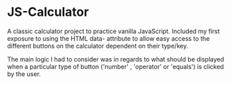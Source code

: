 # JS-Calculator
A classic calculator project to practice vanilla JavaScript. Included my first exposure to using the HTML data- attribute to allow easy access to the different buttons on the calculator dependent on their type/key.

The main logic I had to consider was in regards to what should be displayed when a particular type  of button ('number' , 'operator' or 'equals') is clicked by the user. 
